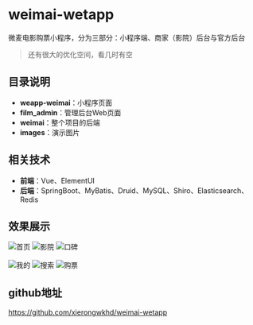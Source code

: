 # weimai-wetapp
微麦电影购票小程序，分为三部分：小程序端、商家（影院）后台与官方后台
> 还有很大的优化空间，看几时有空

## 目录说明
- **weapp-weimai**：小程序页面
- **film_admin**：管理后台Web页面
- **weimai**：整个项目的后端
- **images**：演示图片

## 相关技术
- **前端**：Vue、ElementUI
- **后端**：SpringBoot、MyBatis、Druid、MySQL、Shiro、Elasticsearch、Redis

## 效果展示
![首页](https://github.com/xierongwkhd/weimai-wetapp/blob/master/images/%E9%A6%96%E9%A1%B5.gif?raw=true)
![影院](https://github.com/xierongwkhd/weimai-wetapp/blob/master/images/%E5%BD%B1%E9%99%A2.gif?raw=true)
![口碑](https://github.com/xierongwkhd/weimai-wetapp/blob/master/images/%E5%8F%A3%E7%A2%91.gif?raw=true)
<br/>
<br/>
![我的](https://github.com/xierongwkhd/weimai-wetapp/blob/master/images/%E6%88%91%E7%9A%84.gif?raw=true)
![搜索](https://github.com/xierongwkhd/weimai-wetapp/blob/master/images/%E6%90%9C%E7%B4%A2.gif?raw=true)
![购票](https://github.com/xierongwkhd/weimai-wetapp/blob/master/images/%E8%B4%AD%E7%A5%A8.gif?raw=true)


## github地址
https://github.com/xierongwkhd/weimai-wetapp




